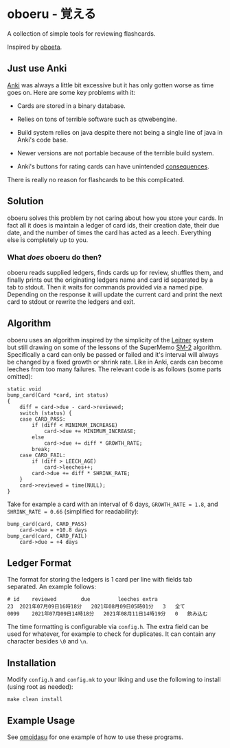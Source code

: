 # oboeru - 覚える
A collection of simple tools for reviewing flashcards.

Inspired by [oboeta](https://github.com/jtvaughan/oboeta).

## Just use Anki
[Anki](https://github.com/ankitects/anki) was always a little bit
excessive but it has only gotten worse as time goes on. Here are some
key problems with it:

* Cards are stored in a binary database.

* Relies on tons of terrible software such as qtwebengine.

* Build system relies on java despite there not being a single line of
  java in Anki's code base.

* Newer versions are not portable because of the terrible build system.

* Anki's buttons for rating cards can have unintended
  [consequences](https://web.archive.org/web/20201101024335if_/https://massimmersionapproach.com/table-of-contents/anki/low-key-anki/the-ease-factor-problem).

There is really no reason for flashcards to be this complicated.

## Solution
oboeru solves this problem by not caring about how you store your
cards. In fact all it does is maintain a ledger of card ids, their
creation date, their due date, and the number of times the card has
acted as a leech. Everything else is completely up to you.

### What _does_ oboeru do then?
oboeru reads supplied ledgers, finds cards up for review, shuffles
them, and finally prints out the originating ledgers name and card id
separated by a tab to stdout. Then it waits for commands provided via
a named pipe. Depending on the response it will update the current card
and print the next card to stdout or rewrite the ledgers and exit.

## Algorithm
oboeru uses an algorithm inspired by the simplicity of the
[Leitner](https://en.wikipedia.org/wiki/Leitner_system)
system but still drawing on some of the lessons of the SuperMemo
[SM-2](https://www.supermemo.com/en/archives1990-2015/english/ol/sm2)
algorithm. Specifically a card can only be passed or failed and it's
interval will always be changed by a fixed growth or shrink rate. Like
in Anki, cards can become leeches from too many failures. The relevant
code is as follows (some parts omitted):

	static void
	bump_card(Card *card, int status)
	{
		diff = card->due - card->reviewed;
		switch (status) {
		case CARD_PASS:
			if (diff < MINIMUM_INCREASE)
				card->due += MINIMUM_INCREASE;
			else
				card->due += diff * GROWTH_RATE;
			break;
		case CARD_FAIL:
			if (diff > LEECH_AGE)
				card->leeches++;
			card->due += diff * SHRINK_RATE;
		}
		card->reviewed = time(NULL);
	}

Take for example a card with an interval of 6 days, `GROWTH_RATE = 1.8`,
and `SHRINK_RATE = 0.66` (simplified for readability):

	bump_card(card, CARD_PASS)
		card->due = +10.8 days
	bump_card(card, CARD_FAIL)
		card->due = +4 days

## Ledger Format
The format for storing the ledgers is 1 card per line with fields tab
separated. An example follows:

	# id	reviewed		due			leeches	extra
	23	2021年07月09日16時18分	2021年08月09日05時01分	3	全て
	0099	2021年07月09日14時18分	2021年08月11日14時19分	0	飲み込む

The time formatting is configurable via `config.h`. The extra field
can be used for whatever, for example to check for duplicates. It can
contain any character besides `\0` and `\n`.

## Installation
Modify `config.h` and `config.mk` to your liking and use the following
to install (using root as needed):

	make clean install

## Example Usage
See [omoidasu](https://github.com/0x766F6964/omoidasu) for one example
of how to use these programs.
